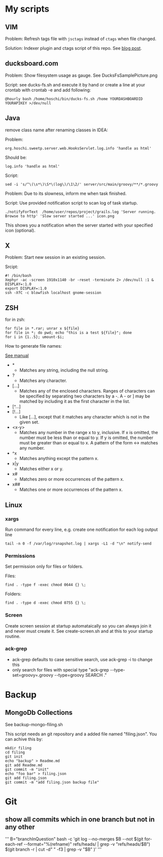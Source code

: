 # My scripts

## VIM

Problem:
Refresh tags file with `jsctags` instead of `ctags` when file changed.

Solution:
Indexer plugin and ctags script of this repo. See [blog post](http://vollekannehoschi.wordpress.com/2013/02/24/refresh-vim-tags-file-for-javascript-with-jsctags/).

## ducksboard.com

Problem:
Show filesystem usage as gauge. See DucksFsSamplePicture.png

Script:
see ducks-fs.sh and execute it by hand or create a line at your crontab
with crontab -e and add following:

	@hourly bash /home/hoschi/bin/ducks-fs.sh /home YOURDASHBOARDID YOURAPIKEY >/dev/null


## Java

remove class name after renaming classes in IDEA:

Problem:

	org.hoschi.sweetp.server.web.HooksServlet.log.info 'handle as html'

Should be:

	log.info 'handle as html'

Script:

	sed -i 's/^\(\s*\)\S*\(log\)/\1\2/' server/src/main/groovy/**/*.groovy


Problem:
Due to its slowness, inform me when task finished.

Script:
Use provided notification script to scan log of task startup.

    ./notifyForText  /home/user/repos/project/grails.log 'Server running. Browse to http' 'Slow server started ...' icon.png

This shows you a notification when the server started with your specified icon (optional).



## X

Problem:
Start new session in an existing session.

Srcipt:

	#! /bin/bash
	Xephyr -ac -screen 1910x1140 -br -reset -terminate 2> /dev/null :1 &
	DISPLAY=:1.0
	export DISPLAY=:1.0
	ssh -XfC -c blowfish localhost gnome-session

## ZSH

for in zsh:

	for file in *.rar; unrar x ${file}
	for file in *; do pwd; echo "this is a test ${file}"; done
	for i in {1..5}; umount-$i;

How to generate file names:

[See manual](http://www.cs.elte.hu/zsh-manual/zsh_6.html#SEC33)

* \*
  * Matches any string, including the null string.
* ?
  * Matches any character.
* [...]
  * Matches any of the enclosed characters. Ranges of characters can be specified by separating two characters by a -. A - or ] may be matched by including it as the first character in the list.
* [^...]
* [!...]
  * Like [...], except that it matches any character which is not in the given set.
* \<x-y\>
  * Matches any number in the range x to y, inclusive. If x is omitted, the number must be less than or equal to y. If y is omitted, the number must be greater than or equal to x. A pattern of the form <-> matches any number.
* ^x
  * Matches anything except the pattern x.
* x|y
  * Matches either x or y.
* x#
  * Matches zero or more occurrences of the pattern x.
* x##
  * Matches one or more occurrences of the pattern x.

## Linux

### xargs

Run command for every line, e.g. create one notification for each log output line

    tail -n 0 -f /var/log/rsnapshot.log | xargs -L1 -d "\n" notify-send

### Permissions
Set permission only for files or folders.

Files:

	find . -type f -exec chmod 0644 {} \;

Folders:

	find . -type d -exec chmod 0755 {} \;

### Screen

Create screen session at startup automataically so you can always join it and
never must create it. See create-screen.sh and at this to your startup routine.

### ack-grep

* ack-grep defaults to case sensitive search, use ack-grep -i to change this
* only search for files with special type "ack-grep --type-set=groovy=.groovy --type=groovy SEARCH ."

# Backup

## MongoDb Collections

See backup-mongo-filing.sh

This script needs an git repository and a added file named "filing.json".
You can achive this by:

    mkdir filing
    cd filing
    git init
    echo "backup" > Readme.md
    git add Readme.md
    git commit -m "init"
    echo "foo bar" > filing.json
    git add filing.json
    git commit -m "add filing.json backup file"

# Git

## show all commits which in one branch but not in any other

'''
B="branchInQuestion" bash -c 'git log --no-merges $B --not $(git for-each-ref --format="%(refname)" refs/heads/ | grep -v "refs/heads/$B") $(git branch -r | cut -d" " -f3 | grep -v "$B" )'
'''

